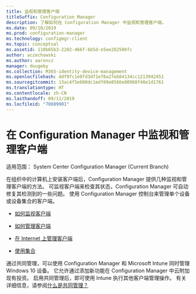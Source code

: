 ```yaml
---
title: 监视和管理客户端
titleSuffix: Configuration Manager
description: 了解如何在 Configuration Manager 中监视和管理客户端。
ms.date: 09/10/2019
ms.prod: configuration-manager
ms.technology: configmgr-client
ms.topic: conceptual
ms.assetid: 110b65b3-2202-466f-bb5d-e5ee282506fc
author: aczechowski
ms.author: aaroncz
manager: dougeby
ms.collection: M365-identity-device-management
ms.openlocfilehash: 4df97c1e0fd3df1ef6a27eb84134cc1213942451
ms.sourcegitcommit: 13ac4f5e600dc1edf69e8566e00968f40e1d1761
ms.translationtype: HT
ms.contentlocale: zh-CN
ms.lasthandoff: 09/11/2019
ms.locfileid: "70889901"
---
```

# <a name="monitor-and-manage-clients-in-configuration-manager"></a>在 Configuration Manager 中监视和管理客户端

适用范围：  System Center Configuration Manager (Current Branch)

在组织中的计算机上安装客户端后，Configuration Manager 提供几种监视和管理客户端的方法。 可监视客户端来检查其状态，Configuration Manager 可自动修复其检测到的一些问题。 使用 Configuration Manager 控制台来管理单个设备或设备集合的客户端。  

- [如何监视客户端](/sccm/core/clients/manage/monitor-clients)  

- [如何管理客户端](/sccm/core/clients/manage/manage-clients)  

- [在 Internet 上管理客户端](/sccm/core/clients/manage/manage-clients-internet)

- [使用集合](/sccm/core/clients/manage/collections/introduction-to-collections)

通过共同管理，可以使用 Configuration Manager 和 Microsoft Intune 同时管理 Windows 10 设备。 它允许通过添加新功能在 Configuration Manager 中云附加现有投资。 启用共同管理后，即可使用 Intune 执行其他客户端管理操作。 有关详细信息，请参阅[什么是共同管理？](/sccm/comanage/overview)
